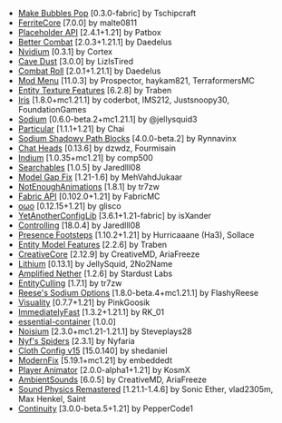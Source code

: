- [Make Bubbles Pop](https://modrinth.com/mod/gPCdW0Wr) [0.3.0-fabric] by Tschipcraft
- [FerriteCore](https://modrinth.com/mod/uXXizFIs) [7.0.0] by malte0811
- [Placeholder API](https://modrinth.com/mod/eXts2L7r) [2.4.1+1.21] by Patbox
- [Better Combat](https://modrinth.com/mod/5sy6g3kz) [2.0.3+1.21.1] by Daedelus
- [Nvidium](https://modrinth.com/mod/SfMw2IZN) [0.3.1] by Cortex
- [Cave Dust](https://modrinth.com/mod/jawg7zT1) [3.0.0] by LizIsTired
- [Combat Roll](https://modrinth.com/mod/wGKYL7st) [2.0.1+1.21.1] by Daedelus
- [Mod Menu](https://modrinth.com/mod/mOgUt4GM) [11.0.3] by Prospector, haykam821, TerraformersMC
- [Entity Texture Features](https://modrinth.com/mod/BVzZfTc1) [6.2.8] by Traben
- [Iris](https://modrinth.com/mod/YL57xq9U) [1.8.0+mc1.21.1] by coderbot, IMS212, Justsnoopy30, FoundationGames
- [Sodium](https://modrinth.com/mod/AANobbMI) [0.6.0-beta.2+mc1.21.1] by @jellysquid3
- [Particular](https://modrinth.com/mod/B1CcCd9h) [1.1.1+1.21] by Chai
- [Sodium Shadowy Path Blocks](https://modrinth.com/mod/EIa1eiMm) [4.0.0-beta.2] by Rynnavinx
- [Chat Heads](https://modrinth.com/mod/Wb5oqrBJ) [0.13.6] by dzwdz, Fourmisain
- [Indium](https://modrinth.com/mod/Orvt0mRa) [1.0.35+mc1.21] by comp500
- [Searchables](https://modrinth.com/mod/fuuu3xnx) [1.0.5] by Jaredlll08
- [Model Gap Fix](https://modrinth.com/mod/QdG47OkI) [1.21-1.6] by MehVahdJukaar
- [NotEnoughAnimations](https://modrinth.com/mod/MPCX6s5C) [1.8.1] by tr7zw
- [Fabric API](https://modrinth.com/mod/P7dR8mSH) [0.102.0+1.21] by FabricMC
- [oωo](https://modrinth.com/mod/ccKDOlHs) [0.12.15+1.21] by glisco
- [YetAnotherConfigLib](https://modrinth.com/mod/1eAoo2KR) [3.6.1+1.21-fabric] by isXander
- [Controlling](https://modrinth.com/mod/xv94TkTM) [18.0.4] by Jaredlll08
- [Presence Footsteps](https://modrinth.com/mod/rcTfTZr3) [1.10.2+1.21] by Hurricaaane (Ha3), Sollace
- [Entity Model Features](https://modrinth.com/mod/4I1XuqiY) [2.2.6] by Traben
- [CreativeCore](https://modrinth.com/mod/OsZiaDHq) [2.12.9] by CreativeMD, AriaFreeze
- [Lithium](https://modrinth.com/mod/gvQqBUqZ) [0.13.1] by JellySquid, 2No2Name
- [Amplified Nether](https://modrinth.com/mod/wXiGiyGX) [1.2.6] by Stardust Labs
- [EntityCulling](https://modrinth.com/mod/NNAgCjsB) [1.7.1] by tr7zw
- [Reese's Sodium Options](https://modrinth.com/mod/Bh37bMuy) [1.8.0-beta.4+mc1.21.1] by FlashyReese
- [Visuality](https://modrinth.com/mod/rI0hvYcd) [0.7.7+1.21] by PinkGoosik
- [ImmediatelyFast](https://modrinth.com/mod/5ZwdcRci) [1.3.2+1.21.1] by RK_01
- [essential-container](https://modrinth.com/mod/k2ZPuTBm) [1.0.0]
- [Noisium](https://modrinth.com/mod/KuNKN7d2) [2.3.0+mc1.21-1.21.1] by Steveplays28
- [Nyf's Spiders](https://modrinth.com/mod/dOGM7ccu) [2.3.1] by Nyfaria
- [Cloth Config v15](https://modrinth.com/mod/9s6osm5g) [15.0.140] by shedaniel
- [ModernFix](https://modrinth.com/mod/nmDcB62a) [5.19.1+mc1.21] by embeddedt
- [Player Animator](https://modrinth.com/mod/gedNE4y2) [2.0.0-alpha1+1.21] by KosmX  
- [AmbientSounds](https://modrinth.com/mod/fM515JnW) [6.0.5] by CreativeMD, AriaFreeze
- [Sound Physics Remastered](https://modrinth.com/mod/qyVF9oeo) [1.21.1-1.4.6] by Sonic Ether, vlad2305m, Max Henkel, Saint
- [Continuity](https://modrinth.com/mod/1IjD5062) [3.0.0-beta.5+1.21] by PepperCode1